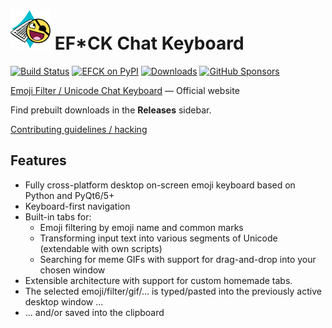 <img src="efck/icons/logo.png" width="64px"/> EF*CK Chat Keyboard
======

[![Build Status](https://img.shields.io/github/workflow/status/efck-chat-keyboard/efck/CI/master?style=for-the-badge)](https://github.com/efck-chat-keyboard/efck/actions)
[![EFCK on PyPI](https://img.shields.io/pypi/v/efck?color=blue&style=for-the-badge&label=version)](https://pypi.org/project/efck)
[![Downloads](https://img.shields.io/github/downloads/efck-chat-keyboard/efck/total?color=gold&style=for-the-badge)](https://pypi.org/project/efck)
[![GitHub Sponsors](https://img.shields.io/github/sponsors/kernc?color=pink&style=for-the-badge)](https://github.com/sponsors/kernc)

[Emoji Filter / Unicode Chat Keyboard][www] — Official website

Find prebuilt downloads in the **Releases** sidebar.

[Contributing guidelines / hacking](CONTRIBUTING.md)

[www]: https://efck-chat-keyboard.github.io


Features
--------
* Fully cross-platform desktop on-screen emoji keyboard based on
  Python and PyQt6/5+
* Keyboard-first navigation
* Built-in tabs for:
  * Emoji filtering by emoji name and common marks
  * Transforming input text into various segments of Unicode
    (extendable with own scripts)
  * Searching for meme GIFs with support for drag-and-drop
    into your chosen window
* Extensible architecture with support for custom homemade tabs.
* The selected emoji/filter/gif/... is typed/pasted into the
  previously active desktop window ...
* ... and/or saved into the clipboard
